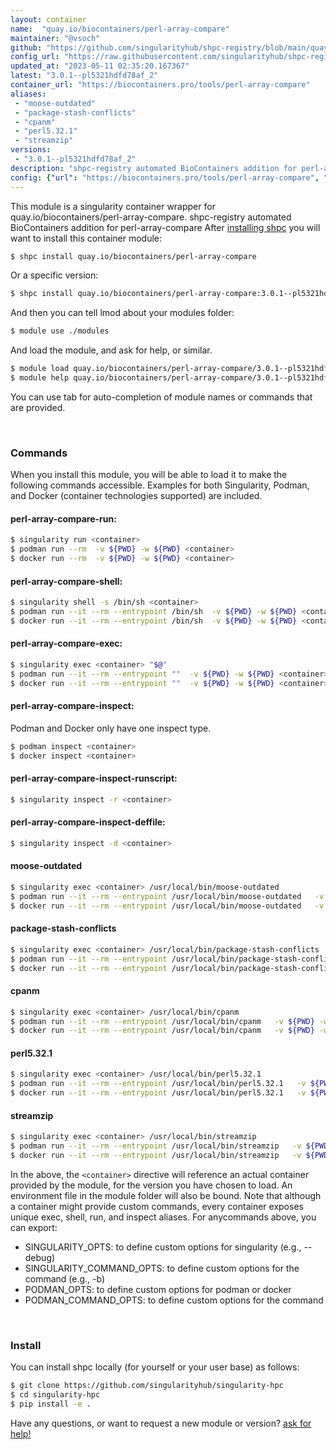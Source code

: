 ```yaml
---
layout: container
name:  "quay.io/biocontainers/perl-array-compare"
maintainer: "@vsoch"
github: "https://github.com/singularityhub/shpc-registry/blob/main/quay.io/biocontainers/perl-array-compare/container.yaml"
config_url: "https://raw.githubusercontent.com/singularityhub/shpc-registry/main/quay.io/biocontainers/perl-array-compare/container.yaml"
updated_at: "2023-05-11 02:35:20.167367"
latest: "3.0.1--pl5321hdfd78af_2"
container_url: "https://biocontainers.pro/tools/perl-array-compare"
aliases:
 - "moose-outdated"
 - "package-stash-conflicts"
 - "cpanm"
 - "perl5.32.1"
 - "streamzip"
versions:
 - "3.0.1--pl5321hdfd78af_2"
description: "shpc-registry automated BioContainers addition for perl-array-compare"
config: {"url": "https://biocontainers.pro/tools/perl-array-compare", "maintainer": "@vsoch", "description": "shpc-registry automated BioContainers addition for perl-array-compare", "latest": {"3.0.1--pl5321hdfd78af_2": "sha256:27fe6ca6c08097251f2bc20e3d5c4566fd6d7e9c832394e90a308fbc4e44ab08"}, "tags": {"3.0.1--pl5321hdfd78af_2": "sha256:27fe6ca6c08097251f2bc20e3d5c4566fd6d7e9c832394e90a308fbc4e44ab08"}, "docker": "quay.io/biocontainers/perl-array-compare", "aliases": {"moose-outdated": "/usr/local/bin/moose-outdated", "package-stash-conflicts": "/usr/local/bin/package-stash-conflicts", "cpanm": "/usr/local/bin/cpanm", "perl5.32.1": "/usr/local/bin/perl5.32.1", "streamzip": "/usr/local/bin/streamzip"}}
---
```


This module is a singularity container wrapper for quay.io/biocontainers/perl-array-compare.
shpc-registry automated BioContainers addition for perl-array-compare
After [installing shpc](#install) you will want to install this container module:


```bash
$ shpc install quay.io/biocontainers/perl-array-compare
```

Or a specific version:

```bash
$ shpc install quay.io/biocontainers/perl-array-compare:3.0.1--pl5321hdfd78af_2
```

And then you can tell lmod about your modules folder:

```bash
$ module use ./modules
```

And load the module, and ask for help, or similar.

```bash
$ module load quay.io/biocontainers/perl-array-compare/3.0.1--pl5321hdfd78af_2
$ module help quay.io/biocontainers/perl-array-compare/3.0.1--pl5321hdfd78af_2
```

You can use tab for auto-completion of module names or commands that are provided.

<br>

### Commands

When you install this module, you will be able to load it to make the following commands accessible.
Examples for both Singularity, Podman, and Docker (container technologies supported) are included.

#### perl-array-compare-run:

```bash
$ singularity run <container>
$ podman run --rm  -v ${PWD} -w ${PWD} <container>
$ docker run --rm  -v ${PWD} -w ${PWD} <container>
```

#### perl-array-compare-shell:

```bash
$ singularity shell -s /bin/sh <container>
$ podman run --it --rm --entrypoint /bin/sh  -v ${PWD} -w ${PWD} <container>
$ docker run --it --rm --entrypoint /bin/sh  -v ${PWD} -w ${PWD} <container>
```

#### perl-array-compare-exec:

```bash
$ singularity exec <container> "$@"
$ podman run --it --rm --entrypoint ""  -v ${PWD} -w ${PWD} <container> "$@"
$ docker run --it --rm --entrypoint ""  -v ${PWD} -w ${PWD} <container> "$@"
```

#### perl-array-compare-inspect:

Podman and Docker only have one inspect type.

```bash
$ podman inspect <container>
$ docker inspect <container>
```

#### perl-array-compare-inspect-runscript:

```bash
$ singularity inspect -r <container>
```

#### perl-array-compare-inspect-deffile:

```bash
$ singularity inspect -d <container>
```


#### moose-outdated

```bash
$ singularity exec <container> /usr/local/bin/moose-outdated
$ podman run --it --rm --entrypoint /usr/local/bin/moose-outdated   -v ${PWD} -w ${PWD} <container> -c " $@"
$ docker run --it --rm --entrypoint /usr/local/bin/moose-outdated   -v ${PWD} -w ${PWD} <container> -c " $@"
```


#### package-stash-conflicts

```bash
$ singularity exec <container> /usr/local/bin/package-stash-conflicts
$ podman run --it --rm --entrypoint /usr/local/bin/package-stash-conflicts   -v ${PWD} -w ${PWD} <container> -c " $@"
$ docker run --it --rm --entrypoint /usr/local/bin/package-stash-conflicts   -v ${PWD} -w ${PWD} <container> -c " $@"
```


#### cpanm

```bash
$ singularity exec <container> /usr/local/bin/cpanm
$ podman run --it --rm --entrypoint /usr/local/bin/cpanm   -v ${PWD} -w ${PWD} <container> -c " $@"
$ docker run --it --rm --entrypoint /usr/local/bin/cpanm   -v ${PWD} -w ${PWD} <container> -c " $@"
```


#### perl5.32.1

```bash
$ singularity exec <container> /usr/local/bin/perl5.32.1
$ podman run --it --rm --entrypoint /usr/local/bin/perl5.32.1   -v ${PWD} -w ${PWD} <container> -c " $@"
$ docker run --it --rm --entrypoint /usr/local/bin/perl5.32.1   -v ${PWD} -w ${PWD} <container> -c " $@"
```


#### streamzip

```bash
$ singularity exec <container> /usr/local/bin/streamzip
$ podman run --it --rm --entrypoint /usr/local/bin/streamzip   -v ${PWD} -w ${PWD} <container> -c " $@"
$ docker run --it --rm --entrypoint /usr/local/bin/streamzip   -v ${PWD} -w ${PWD} <container> -c " $@"
```



In the above, the `<container>` directive will reference an actual container provided
by the module, for the version you have chosen to load. An environment file in the
module folder will also be bound. Note that although a container
might provide custom commands, every container exposes unique exec, shell, run, and
inspect aliases. For anycommands above, you can export:

 - SINGULARITY_OPTS: to define custom options for singularity (e.g., --debug)
 - SINGULARITY_COMMAND_OPTS: to define custom options for the command (e.g., -b)
 - PODMAN_OPTS: to define custom options for podman or docker
 - PODMAN_COMMAND_OPTS: to define custom options for the command

<br>

### Install

You can install shpc locally (for yourself or your user base) as follows:

```bash
$ git clone https://github.com/singularityhub/singularity-hpc
$ cd singularity-hpc
$ pip install -e .
```

Have any questions, or want to request a new module or version? [ask for help!](https://github.com/singularityhub/singularity-hpc/issues)